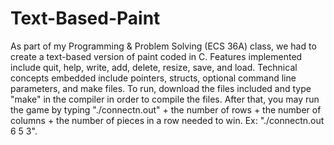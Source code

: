 # Text-Based-Paint

As part of my Programming & Problem Solving (ECS 36A) class, we had to create a text-based version of paint coded in C. Features implemented include quit, help, write, add, delete, resize, save, and load. Technical concepts embedded include pointers, structs, optional command line parameters, and make files. To run, download the files included and type "make" in the compiler in order to compile the files. After that, you may run the game by typing "./connectn.out" + the number of rows + the number of columns + the number of pieces in a row needed to win. Ex: "./connectn.out 6 5 3".
